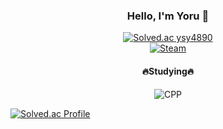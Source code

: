 <div align="center">

### Hello, I'm Yoru 👋
[![Solved.ac
ysy4890](http://mazassumnida.wtf/api/mini/generate_badge?boj=ysy4890)](https://solved.ac/ysy4890)   
[![Steam](https://img.shields.io/badge/Steam-000000.svg?&style=for-the-badge&logo=Steam&logoColor=White)](https://steamcommunity.com/profiles/76561198127959375/)
#### 🔥Studying🔥   
![CPP](https://img.shields.io/badge/CPP-00599C.svg?&style=for-the-badge&logo=cplusplus&logoColor=White)

  
</div>


[![Solved.ac Profile](http://mazassumnida.wtf/api/v2/generate_badge?boj=ysy4890)](https://solved.ac/ysy4890/)
